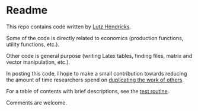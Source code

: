 # Readme #

This repo contains code written by [Lutz Hendricks](http://www.lhendricks.org).

Some of the code is directly related to economics (production functions, utility functions, etc.).

Other code is general purpose (writing Latex tables, finding files, matrix and vector manipulation, etc.).

In posting this code, I hope to make a small contribution towards reducing the amount of time researchers spend on [duplicating the work of others](http://www.lhendricks.org/duplication.html).

For a table of contents with brief descriptions, see the [test routine](test_allLH.m).

Comments are welcome.